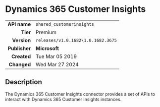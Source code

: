 # Dynamics 365 Customer Insights
| | |
|-:|-|
|**API name**|`shared_customerinsights`|
|**Tier**|Premium|
|**Version**|`releases/v1.0.1682\1.0.1682.3675`|
|**Publisher**|**Microsoft**|
|**Created**|Tue Mar 05 2019|
|**Changed**|Wed Mar 27 2024|

## Description
The Dynamics 365 Customer Insights connector provides a set of APIs to interact with Dynamics 365 Customer Insights instances.
